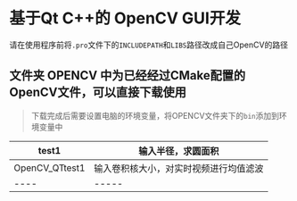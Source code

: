 # 基于Qt C++的 OpenCV GUI开发

请在使用程序前将`.pro`文件下的`INCLUDEPATH`和`LIBS`路径改成自己OpenCV的路径

## 文件夹 OPENCV 中为已经经过CMake配置的OpenCV文件，可以直接下载使用  
> 下载完成后需要设置电脑的环境变量，将OPENCV文件夹下的`bin`添加到环境变量中

 test1 | 输入半径，求圆面积  
 ----  | -----  
 OpenCV_QTtest1 | 输入卷积核大小，对实时视频进行均值滤波  
 ---- | -----  
